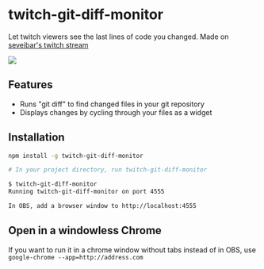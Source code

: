 # twitch-git-diff-monitor

Let twitch viewers see the last lines of code you changed. Made on [seveibar's twitch stream](https://twitch.tv/seveibar)

![](https://user-images.githubusercontent.com/1910070/96106915-c1494b00-0ea9-11eb-9313-1503b96dfa65.gif)

## Features

* Runs "git diff" to find changed files in your git repository
* Displays changes by cycling through your files as a widget

## Installation

```bash
npm install -g twitch-git-diff-monitor

# In your project directory, run twitch-git-diff-monitor

$ twitch-git-diff-monitor
Running twitch-git-diff-monitor on port 4555

In OBS, add a browser window to http://localhost:4555
```

## Open in a windowless Chrome

If you want to run it in a chrome window without tabs instead of in OBS, use `google-chrome --app=http://address.com`
